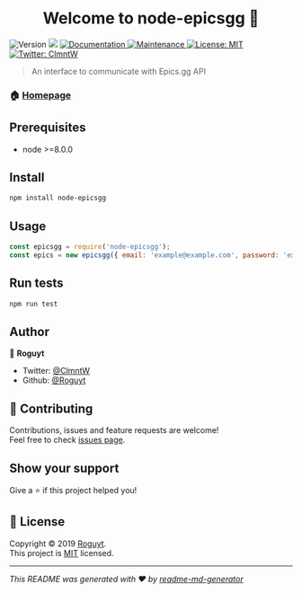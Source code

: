 <h1 align="center">Welcome to node-epicsgg 👋</h1>
<p>
  <img alt="Version" src="https://img.shields.io/npm/v/node-epicsgg.svg">
  <img src="https://img.shields.io/badge/node-%3E%3D8.0.0-blue.svg" />
  <a href="https://github.com/Roguyt/node-epicsgg#readme">
    <img alt="Documentation" src="https://img.shields.io/badge/documentation-yes-brightgreen.svg" target="_blank" />
  </a>
  <a href="https://github.com/Roguyt/node-epicsgg/graphs/commit-activity">
    <img alt="Maintenance" src="https://img.shields.io/badge/Maintained%3F-yes-green.svg" target="_blank" />
  </a>
  <a href="https://github.com/Roguyt/node-epicsgg/blob/master/LICENSE">
    <img alt="License: MIT" src="https://img.shields.io/badge/License-MIT-yellow.svg" target="_blank" />
  </a>
  <a href="https://twitter.com/ClmntW">
    <img alt="Twitter: ClmntW" src="https://img.shields.io/twitter/follow/ClmntW.svg?style=social" target="_blank" />
  </a>
</p>

> An interface to communicate with Epics.gg API

### 🏠 [Homepage](https://github.com/Roguyt/node-epicsgg#readme)

## Prerequisites

- node >=8.0.0

## Install

```sh
npm install node-epicsgg
```

## Usage

```js
const epicsgg = require('node-epicsgg');
const epics = new epicsgg({ email: 'example@example.com', password: 'example123' });
```

## Run tests

```sh
npm run test
```

## Author

👤 **Roguyt**

* Twitter: [@ClmntW](https://twitter.com/ClmntW)
* Github: [@Roguyt](https://github.com/Roguyt)

## 🤝 Contributing

Contributions, issues and feature requests are welcome!<br />Feel free to check [issues page](https://github.com/Roguyt/node-epicsgg/issues).

## Show your support

Give a ⭐️ if this project helped you!

## 📝 License

Copyright © 2019 [Roguyt](https://github.com/Roguyt).<br />
This project is [MIT](https://github.com/Roguyt/node-epicsgg/blob/master/LICENSE) licensed.

***
_This README was generated with ❤️ by [readme-md-generator](https://github.com/kefranabg/readme-md-generator)_

